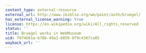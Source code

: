 ```yaml
---
content_type: external-resource
external_url: http://www.ibiblio.org/wm/paint/auth/bruegel/
has_external_license_warning: true
license: https://en.wikipedia.org/wiki/All_rights_reserved
status: ''
title: Bruegel works in WebMuseum
uid: f974b61a-b78b-49a3-8859-979c4387ca85
wayback_url: ''
---
```

